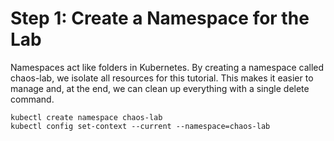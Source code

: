 # Step 1: Create a Namespace for the Lab

Namespaces act like folders in Kubernetes. By creating a namespace called chaos-lab, we isolate all resources for this tutorial. This makes it easier to manage and, at the end, we can clean up everything with a single delete command.

```
kubectl create namespace chaos-lab
kubectl config set-context --current --namespace=chaos-lab
```